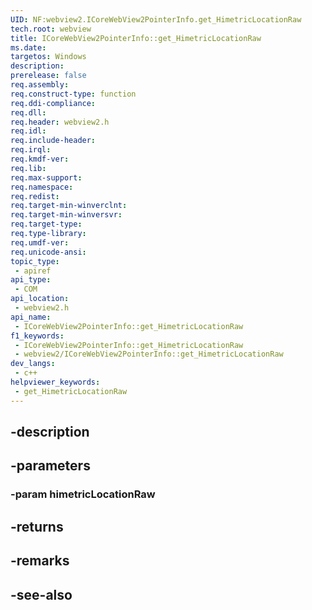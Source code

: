 ```yaml
---
UID: NF:webview2.ICoreWebView2PointerInfo.get_HimetricLocationRaw
tech.root: webview
title: ICoreWebView2PointerInfo::get_HimetricLocationRaw
ms.date: 
targetos: Windows
description: 
prerelease: false
req.assembly: 
req.construct-type: function
req.ddi-compliance: 
req.dll: 
req.header: webview2.h
req.idl: 
req.include-header: 
req.irql: 
req.kmdf-ver: 
req.lib: 
req.max-support: 
req.namespace: 
req.redist: 
req.target-min-winverclnt: 
req.target-min-winversvr: 
req.target-type: 
req.type-library: 
req.umdf-ver: 
req.unicode-ansi: 
topic_type:
 - apiref
api_type:
 - COM
api_location:
 - webview2.h
api_name:
 - ICoreWebView2PointerInfo::get_HimetricLocationRaw
f1_keywords:
 - ICoreWebView2PointerInfo::get_HimetricLocationRaw
 - webview2/ICoreWebView2PointerInfo::get_HimetricLocationRaw
dev_langs:
 - c++
helpviewer_keywords:
 - get_HimetricLocationRaw
---
```


## -description

## -parameters

### -param himetricLocationRaw

## -returns

## -remarks

## -see-also

